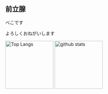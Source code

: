 <h2>前立腺</h2>

<p>べこです</p>
<p>よろしくおねがいします</p>


<p align="left"> 
    <img alt="Top Langs" height="150px" src="https://github-readme-stats.vercel.app/api/top-langs/?username=beko13-p&layout=compact&theme=radical&count_private=true">
    <img alt="github stats" height="150px" src="https://github-readme-stats.vercel.app/api?username=beko13-p&theme=radical&show_icons=true">
</p>
